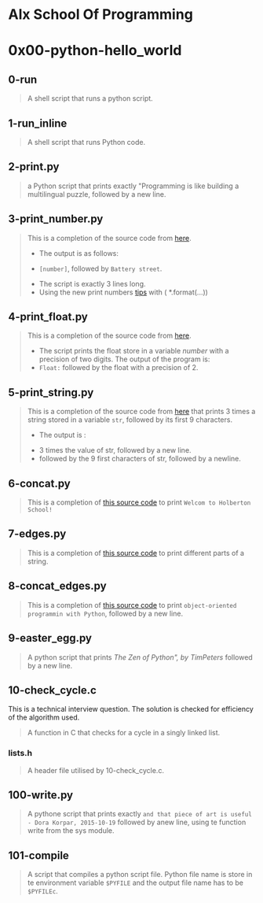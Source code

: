 # Alx School Of Programming 
# 0x00-python-hello_world


## 0-run
> A shell script that runs a python script.

## 1-run_inline
> A shell script that runs Python code.

## 2-print.py
> a Python script that prints exactly "Programming is like building a multilingual
puzzle, followed by a new line.

## 3-print_number.py
> This is a completion of the source code from [here](https://github.com/holbertonschool/0x00.py/blob/master/3-print_number.py).
> - The output is as follows:
> * ``` [number] ```, followed by ``` Battery street ```.
> - The script is exactly 3 lines long.
> - Using the new print numbers [tips](https://alx-intranet.hbtn.io/rltoken/bKDyX1T7EsKyOMXp_2YzAg) with ( *.format(...))

## 4-print_float.py
> This is a completion of the source code from [here](https://github.com/holbertonschool/0x00.py/blob/master/4-print_float.py).
> - The script prints the float store in a variable *number* with a precision of two digits.
> The output of the program is:
> - ``` Float: ``` followed by the float with a precision of 2.

## 5-print_string.py
> This is a completion of the source code from [here](https://github.com/holbertonschool/0x00.py/blob/master/5-print_string.py) that prints 3 times a string stored in a variable ``` str ```, followed by its first 9 characters.
> - The output is :
> * 3 times the value of str, followed by a new line.
> * followed by the 9 first characters of str, followed by a newline.

## 6-concat.py
> This is a completion of [this source code](https://github.com/holbertonschool/0x00.py/blob/master/6-concat.py) to print ``` Welcom to Holberton School! ```

## 7-edges.py
> This is a completion of [this source code](https://github.com/holbertonschool/0x00.py/blob/master/7-edges.py) to print different parts of a string.

## 8-concat_edges.py
> This is a completion of [this source code]() to print ``` object-oriented programmin with Python ```, followed by a new line.

## 9-easter_egg.py
> A python script that prints *The Zen of Python", by TimPeters* followed by a new line.

## 10-check_cycle.c
This is a technical interview question. 
The solution is checked for efficiency of the algorithm used.
> A function in C that checks for a cycle in a singly linked list.

### lists.h
 > A header file utilised by 10-check_cycle.c.

## 100-write.py
> A pythone script that prints exactly ``` and that piece of art is useful - Dora Korpar, 2015-10-19 ``` followed by anew line, using te function write from the sys module.

## 101-compile 
> A script that compiles a python script file.
> Python file name is store in te environment variable ``` $PYFILE ``` and the output file name has to be ``` $PYFILEc ```.

